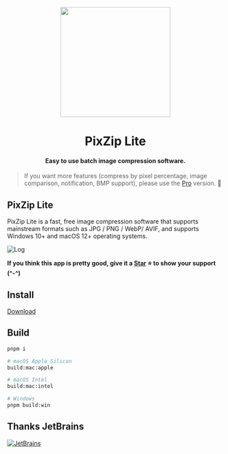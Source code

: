 <div align="center">
  <img src="https://github.com/richhost/pixzip-lite/blob/main/website/static/icon.webp?raw=true" height="256">
  <h1 align="center">PixZip Lite</h1>
  <h4 align="center">Easy to use batch image compression software.</h4>
</div>

> If you want more features (compress by pixel percentage, image comparison, notification, BMP support), please use the [Pro](https://pixzip.cutelabs.in) version. 🙏

## PixZip Lite

PixZip Lite is a fast, free image compression software that supports mainstream formats such as JPG / PNG / WebP/ AVIF, and supports Windows 10+ and macOS 12+ operating systems.

![Log](https://github.com/richhost/pixzip-lite/blob/main/website/static/screenshot.webp?raw=true)

**If you think this app is pretty good, give it a [Star](https://github.com/richhost/pixzip) ⭐️ to show your support (^-^)**

## Install

[Download](https://github.com/richhost/pixzip-lite/releases)

## Build
```bash
pnpm i

# macOS Apple Silicon
build:mac:apple

# macOS Intel
build:mac:intel

# Windows
pnpm build:win
```

## Thanks JetBrains

[![JetBrains](https://raw.githubusercontent.com/richhost/pixzip-lite/main/static/JetBrains.svg)](https://www.jetbrains.com/?from=pixzip)
